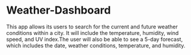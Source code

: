 # Weather-Dashboard

This app allows its users to search for the current and future weather conditions within a city. It will include the temperature, humidity, wind speed, and UV index.The user will also be able to see a 5-day forecast, which includes the date, weather conditions, temperature, and humidity.